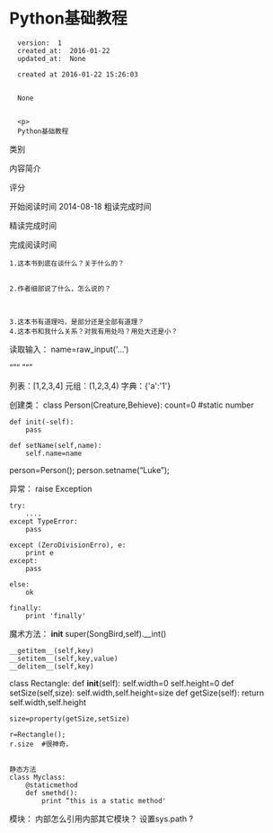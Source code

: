 
  # Python基础教程

      version:  1
      created_at:  2016-01-22
      updated_at:  None

      created at 2016-01-22 15:26:03 


      None


      <p>
      Python基础教程
类别

内容简介

评分

开始阅读时间
2014-08-18
粗读完成时间

精读完成时间

完成阅读时间




	1.这本书到底在谈什么？关于什么的？
		
		
	2.作者细部说了什么，怎么说的？ 
	


	3.这本书有道理吗，是部分还是全部有道理？ 
	4.这本书和我什么关系？对我有用处吗？用处大还是小？ 






读取输入： name=raw_input('...')

“”“
”“”

列表：[1,2,3,4]
元组：(1,2,3,4)
字典：{'a':'1'}


创建类： 
class Person(Creature,Behieve):
	count=0  #static number

	def init(-self):
		pass

	def setName(self,name):
		self.name=name

person=Person();
person.setname(“Luke”);


异常：
	raise Exception

	try:
		....
	except TypeError:
		pass

	except (ZeroDivisionErro), e:
		print e
	except:
		pass

	else:
		ok

	finally:
		print 'finally'


魔术方法：
	__init__
		super(SongBird,self).__int()

	__getitem__(self,key)
	__setitem__(self,key,value)
	__delitem__(self,key)


class Rectangle:
	def __init__(self):
		self.width=0
		self.height=0
	def setSize(self,size):
		self.width,self.height=size
	def getSize(self):
		return self.width,self.height

	size=property(getSize,setSize)

	r=Rectangle();
	r.size  #很神奇，


	静态方法
	class Myclass:
		@staticmethod  
		def smethd():
			print “this is a static method'


模块：
	内部怎么引用内部其它模块？
	设置sys.path ?
      </p>

  